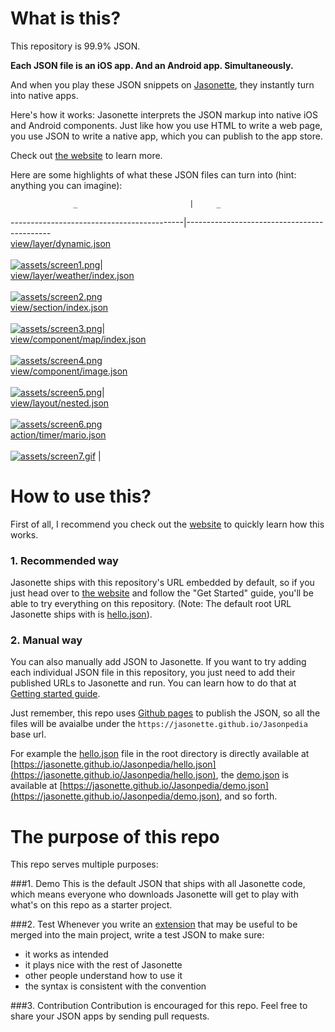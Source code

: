# What is this?
This repository is 99.9% JSON.

**Each JSON file is an iOS app. And an Android app. Simultaneously.**

And when you play these JSON snippets on [Jasonette](https://www.jasonette.com), they instantly turn into native apps.

Here's how it works: Jasonette interprets the JSON markup into native iOS and Android components. Just like how you use HTML to write a web page, you use JSON to write a native app, which you can publish to the app store.

Check out [the website](https://www.jasonette.com) to learn more.

Here are some highlights of what these JSON files can turn into (hint: anything you can imagine):

                  _                         |     _                                        
-------------------------------------------|--------------------------------------------
<br>[view/layer/dynamic.json](view/layer/dynamic.json)<br><br>[![assets/screen1.png](assets/screen1.png)](view/layer/dynamic.json)|<br> [view/layer/weather/index.json](view/layer/weather/index.json)<br><br>[![assets/screen2.png](assets/screen2.png)](view/layer/weather/index.json)
<br>[view/section/index.json](view/section/index.json)<br><br>[![assets/screen3.png](assets/screen3.png)](view/section/index.json)|<br> [view/component/map/index.json](view/component/map/index.json)<br><br>[![assets/screen4.png](assets/screen4.png)](view/component/map/index.json)
<br>[view/component/image.json](view/component/image/index.json)<br><br>[![assets/screen5.png](assets/screen5.png)](view/component/image/index.json)|<br> [view/layout/nested.json](view/layout/nested.json)<br><br>[![assets/screen6.png](assets/screen6.png)](view/layout/nested.json)
<br>[action/timer/mario.json](action/timer/mario.json)<br><br>[![assets/screen7.gif](assets/screen7.gif)](action/timer/mario.json)      |                                            

# How to use this?

First of all, I recommend you check out the [website](https://www.jasonette.com) to quickly learn how this works.

### 1. Recommended way
Jasonette ships with this repository's URL embedded by default, so if you just head over to [the website](https://www.jasonette.com) and follow the "Get Started" guide, you'll be able to try everything on this repository. (Note: The default root URL Jasonette ships with is [hello.json](https://github.com/Jasonette/Jasonpedia/blob/gh-pages/hello.json)).

### 2. Manual way
You can also manually add JSON to Jasonette. If you want to try adding each individual JSON file in this repository, you just need to add their published URLs to Jasonette and run. You can learn how to do that at [Getting started guide](https://jasonette.github.io/documentation).

Just remember, this repo uses [Github pages](https://pages.github.com) to publish the JSON, so all the files will be avaialbe under the `https://jasonette.github.io/Jasonpedia` base url.

For example the [hello.json](https://github.com/Jasonette/Jasonpedia/blob/gh-pages/hello.json) file in the root directory is directly available at [https://jasonette.github.io/Jasonpedia/hello.json](https://jasonette.github.io/Jasonpedia/hello.json), the [demo.json](https://github.com/Jasonette/Jasonpedia/blob/gh-pages/demo.json) is available at [https://jasonette.github.io/Jasonpedia/demo.json](https://jasonette.github.io/Jasonpedia/demo.json), and so forth.

# The purpose of this repo
This repo serves multiple purposes:

###1. Demo
This is the default JSON that ships with all Jasonette code, which means everyone who downloads Jasonette will get to play with what's on this repo as a starter project.

###2. Test
Whenever you write an [extension](https://jasonette.github.io/documentation/advanced/#extension) that may be useful to be merged into the main project,  write a test JSON to make sure:
  - it works as intended
  - it plays nice with the rest of Jasonette
  - other people understand how to use it
  - the syntax is consistent with the convention

###3. Contribution
Contribution is encouraged for this repo. Feel free to share your JSON apps by sending pull requests.
